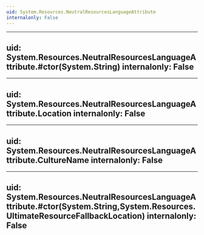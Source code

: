 ```yaml
---
uid: System.Resources.NeutralResourcesLanguageAttribute
internalonly: False
---
```


---
uid: System.Resources.NeutralResourcesLanguageAttribute.#ctor(System.String)
internalonly: False
---

---
uid: System.Resources.NeutralResourcesLanguageAttribute.Location
internalonly: False
---

---
uid: System.Resources.NeutralResourcesLanguageAttribute.CultureName
internalonly: False
---

---
uid: System.Resources.NeutralResourcesLanguageAttribute.#ctor(System.String,System.Resources.UltimateResourceFallbackLocation)
internalonly: False
---
